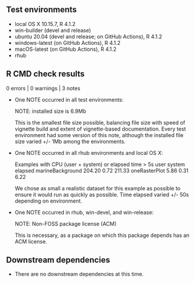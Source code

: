 ## Test environments
* local OS X 10.15.7, R 4.1.2
* win-builder (devel and release)
* ubuntu 20.04 (devel and release; on GitHub Actions), R 4.1.2
* windows-latest (on GitHub Actions), R 4.1.2
* macOS-latest (on GitHub Actions), R 4.1.2
* rhub

## R CMD check results

0 errors | 0 warnings | 3 notes

* One NOTE occurred in all test environments:

    NOTE: installed size is 6.9Mb

    This is the smallest file size possible, balancing file size with speed of vignette build and extent of vignette-based documentation. Every test environment had some version of this note, although the installed file size varied +/- 1Mb among the environments.

* One NOTE occurred in all rhub environments and local OS X:

    Examples with CPU (user + system) or elapsed time > 5s
                     user system elapsed
  marineBackground 204.20   0.72  211.33
  oneRasterPlot      5.86   0.31    6.22
   
    We chose as small a realistic dataset for this example as possible to ensure it would run as quickly as possible. Time elapsed varied +/- 50s depending on environment.

* One NOTE occurred in rhub, win-devel, and win-release:

    NOTE: Non-FOSS package license (ACM)

    This is necessary, as a package on which this package depends has an ACM license.

## Downstream dependencies
* There are no downstream dependencies at this time.
